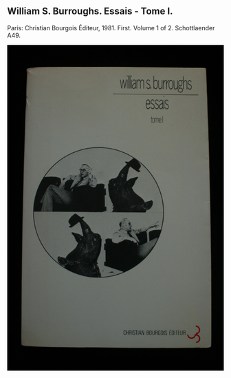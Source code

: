 ## William S. Burroughs. Essais - Tome I.

Paris: Christian Bourgois Éditeur, 1981. First. Volume 1 of 2. Schottlaender A49.

![Essais - Tome I](../assets/images/essais-tome-i-1.jpg)
